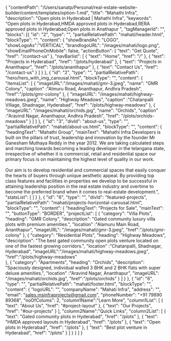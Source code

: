 {
  "contentPath": "/Users/sanatp/Personal/real-estate-website-builder/content/templates/option-1.md",
  "title": "Mahathi Infra",
  "description": "Open plots in Hyderabad | Mahathi Infra",
  "keywords": "Open plots in Hyderabad,HMDA approved plots in Hyderabad,RERA approved plots in Hyderabad,Open plots in Anathapur ",
  "tagManagerId": "",
  "blocks": [{
      "id": "2",
      "type": "",
      "partialRelativePath": "mahati/header.html",
      "blockType": "",
      "content": {
        "showBrandAs": "LOGO",
        "showLogoAs":"VERTICAL",
        "brandlogoURL": "/images/mahati/logo.png",
        "showEmailPhoneOnMobile": false,
        "actionButton": {
            "text": "Get Quote",
            "href": "/contact-us"
        },
        "navBarlist": [
          {
            "text": "Home",
            "href": "/"
          },
          {
            "text": "Projects in Hyderabad",
            "href": "/plots/hyderabad"
          },
          {
            "text": "Projects in Ananthapur",
            "href": "/plots/ananthapur"
             },
          {
            "text": "Contact Us",
            "href": "/contact-us"
          }
        ]
      }
    },
    {
      "id": "2",
      "type": "",
      "partialRelativePath": "hero/hero_with_img_carousal.html",
      "blockType": "",
      "content": {
        "itemsList": [
          {
            "imageURL":"/images/mahati/gmr-3.jpeg",
            "name": "GMR Colony",
            "caption" :"Almuru Road, Ananthapur, Andhra Pradesh",
            "href":"/plots/gmr-colony"
          },
          {
            "imageURL": "/images/mahati/highway-meadows.jpeg",
            "name": "Highway Meadows",
            "caption" :"Chatanpalli Village, Shadnagar, Hyderabad",
            "href": "/plots/highway-meadows"
          },
          { 
            "imageURL": "/images/mahati/orchids.jpg",
            "name": "Orchids",
            "caption" :"Aravind Nagar, Ananthapur, Andhra Pradesh",
            "href": "/plots/orchids-meadows"
          }
        ]
      }
    },
    {
      "id": "3",
      "divId": "about-us",
      "type": "",
      "partialRelativePath": "mahati/about-us.html",
      "blockType": "",
      "content": {
        "headingText": "Mahathi Group",
        "mainText": "Mahathi Infra Developers is built on the pillars of trust, leadership and innovation by the founder Mr Ganesham Muthaya Reddy in the year 2012. We are taking calculated steps and marching towards becoming a leading developer in the telangana state, irrespective of whether it is commercial, retail and residential space our primary focus is on maintaining the highest level of quality in our work.<br/><br/>Our aim is to develop residential and commercial spaces that easily conquer the hearts of buyers through unique aesthetic appeal. By providing top class features and facilities in properties we develop to be successful in attaining leadership position in the real estate industry and overtime to become the preferred brand when it comes to real-estate development.",
        "statsList": [
        ]
      }
    },
    {
      "id": "6",
      "type": "",
      "divId": "featured-projects",
      "partialRelativePath": "mahati/projects-horizontal-carousal.html",
      "blockType": "",
      "content": {
        "headingText": "Projects for Sale",
        "mainText": "",
        "buttonType": "BORDER",
        "projectList": [
          {
            "category": "Villa Plots",
            "heading": "GMR Colony",
            "description": "Gated community luxury villa plots with premium amenities.",
            "location" :"Alamuru Main Road, Ananthapur",
            "imageURL": "/images/mahati/gmr-3.jpeg",
            "href":"/plots/gmr-colony"
          },
          {
            "category": "Residential Plots",
            "heading": "Highway Meadows",
            "description": "The best gated community open plots venture located on one of the fastest growing corridors.",
            "location" :"Chatanpalli, Shadnagar, Hyderabad",
            "imageURL":"/images/mahati/highway-meadows.jpeg",
            "href":"/plots/highway-meadows"          
          },
          {
            "category": "Apartments",
            "heading": "Orchids",
            "description": "Spaciously designed, individual walled 3 BHK and 2 BHK flats with super deluxe amenities.",
            "location" :"Aravind Nagar, Ananthapur",
            "imageURL": "/images/mahati/orchids.jpg",
            "href":"/plots/orchids"
          }
        ]
      }
    },
    {
      "id": "6",
      "type": "",
      "partialRelativePath": "mahati/footer.html",
      "blockType": "",
      "content": {
        "logoURL": "",
        "companyName": "Mahati Infra",
        "address": "",
        "email": "sales.msinfraprojects@gmail.com",
        "phoneNumber": "+91 79890 89368",
        "noOfColums": 2,
        "column1Name":"Learn More",
        "column1List": [
        {
            "text": "About Us",
            "href": "#project-layout"
          },
          {
            "text": "Our Projects",
            "href": "#our-projects"
          }
        ],
        "column2Name":"Quick Links",
        "column2List": [
          {
            "text": "Gated community plots in Hyderabad",
            "href": "/plots"
          },
          {
            "text": "HMDA approved layouts in Hyderabad",
            "href": "/plots"
          },
          {
            "text": "Open plots in Hyderabad",
            "href": "/plots"
          },
          {
            "text": "Best plot venture in Hyderabad",
            "href": "/plots"
          }
        ]
      }
    }
  ]
}
